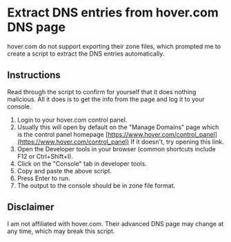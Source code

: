 # Extract DNS entries from hover.com DNS page

hover.com do not support exporting their zone files, which prompted me to create a script to extract the DNS entries automatically. 

## Instructions

Read through the script to confirm for yourself that it does nothing malicious. All it does is to get the info from the page and log it to your console.

1. Login to your hover.com control panel.
2. Usually this will open by default on the "Manage Domains" page which is the control panel homepage [https://www.hover.com/control_panel](https://www.hover.com/control_panel) If it doesn't, try opening this link.
3. Open the Developer tools in your browser (common shortcuts include F12 or Ctrl+Shift+I).
4. Click on the "Console" tab in developer tools.
5. Copy and paste the above script.
6. Press Enter to run.
7. The output to the console should be in zone file format.

## Disclaimer

I am not affiliated with hover.com. Their advanced DNS page may change at any time, which may break this script.
